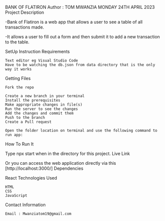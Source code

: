 BANK OF FLATIRON
Author : TOM MWANZIA MONDAY 24TH APRIL 2023
Project Description

-Bank of Flatiron is a web app that allows a user to see a table of all transactions made.

-It allows a user to fill out a form and then submit it to add a new transaction to the table.

SetUp Instruction
Requirements

    Text editor eg Visual Studio Code
    Have to be watching the db.json from data directory that is the only way it works

Getting Files

    Fork the repo

    Create a new branch in your terminal 
    Install the prerequisites
    Make appropriate changes in file(s)
    Run the server to see the changes
    Add the changes and commit them 
    Push to the branch 
    Create a Pull request

    Open the folder location on terminal and use the following command to run app:

How To Run It

Type npx start when in the directory for this project.
Live Link

Or you can access the web application directly via this [http://localhost:3000/]
Dependencies

React
Technologies Used

    HTML
    CSS
    JavaScript

Contact Information

    Email : Mwanziatom19@gmail.com
